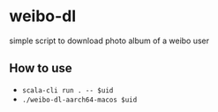 
# weibo-dl
simple script to download photo album of a weibo user

## How to use
- `scala-cli run . -- $uid`
- `./weibo-dl-aarch64-macos $uid`